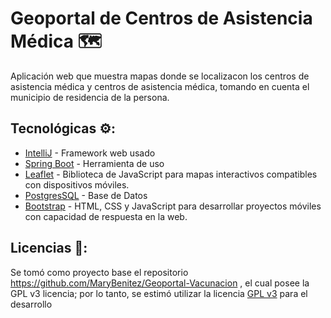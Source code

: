 # Geoportal de Centros de Asistencia Médica  🗺️
Aplicación web que muestra mapas donde se localizacon los centros de asistencia médica y centros de asistencia médica, tomando en cuenta el municipio de residencia de la persona.

## Tecnológicas ⚙️:
* [IntelliJ](https://www.jetbrains.com/es-es/idea/) - Framework web usado
* [Spring Boot](https://spring.io/projects/spring-boot) - Herramienta de uso
* [Leaflet](https://leafletjs.com/) - Biblioteca de JavaScript para mapas interactivos compatibles con dispositivos móviles.
* [PostgresSQL](https://www.postgresql.org/) - Base de Datos
* [Bootstrap](https://getbootstrap.com/) - HTML, CSS y JavaScript para desarrollar proyectos móviles con capacidad de respuesta en la web.


## Licencias 📄:
Se tomó como proyecto base el repositorio https://github.com/MaryBenitez/Geoportal-Vacunacion , el cual  posee la GPL v3 licencia; por lo tanto, se estimó utilizar la licencia [GPL v3](https://www.gnu.org/licenses/gpl-3.0.html) para el desarrollo
